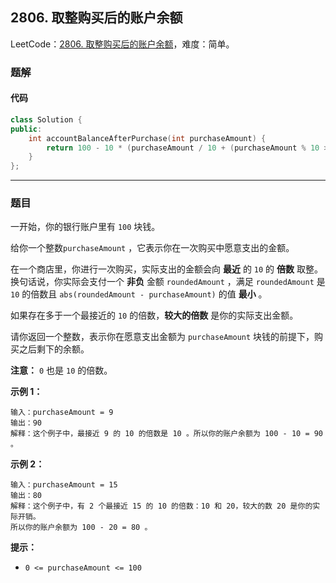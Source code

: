 ## 2806. 取整购买后的账户余额

LeetCode：[2806. 取整购买后的账户余额](https://leetcode.cn/problems/account-balance-after-rounded-purchase/)，难度：简单。

### 题解

#### 代码

```c++
class Solution {
public:
    int accountBalanceAfterPurchase(int purchaseAmount) {
        return 100 - 10 * (purchaseAmount / 10 + (purchaseAmount % 10 >= 5));
    }
};
```



---



### 题目

一开始，你的银行账户里有 `100` 块钱。

给你一个整数`purchaseAmount` ，它表示你在一次购买中愿意支出的金额。

在一个商店里，你进行一次购买，实际支出的金额会向 **最近** 的 `10` 的 **倍数** 取整。换句话说，你实际会支付一个 **非负** 金额 `roundedAmount` ，满足 `roundedAmount` 是 `10` 的倍数且 `abs(roundedAmount - purchaseAmount)` 的值 **最小** 。

如果存在多于一个最接近的 `10` 的倍数，**较大的倍数** 是你的实际支出金额。

请你返回一个整数，表示你在愿意支出金额为 `purchaseAmount` 块钱的前提下，购买之后剩下的余额。

**注意：** `0` 也是 `10` 的倍数。

 

**示例 1：**

```
输入：purchaseAmount = 9
输出：90
解释：这个例子中，最接近 9 的 10 的倍数是 10 。所以你的账户余额为 100 - 10 = 90 。
```

**示例 2：**

```
输入：purchaseAmount = 15
输出：80
解释：这个例子中，有 2 个最接近 15 的 10 的倍数：10 和 20，较大的数 20 是你的实际开销。
所以你的账户余额为 100 - 20 = 80 。
```

 

**提示：**

- `0 <= purchaseAmount <= 100`



